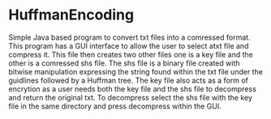 # HuffmanEncoding
Simple Java based program to convert txt files into a comressed format. This program has a GUI interface to allow the user to select atxt file and compress it. This file then creates two other files one is a key file and the other is a comressed shs file. The shs file is a binary file created with bitwise manipulation expressing the string found within the txt file under the guidlines followed by a Huffman tree. The key file also acts as a form of encrytion as a user needs both the key file and the shs file to decompress and return the original txt. To decompress select the shs file with the key file in the same directory and press decompress within the GUI.
